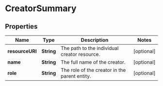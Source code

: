 
# CreatorSummary

## Properties
Name | Type | Description | Notes
------------ | ------------- | ------------- | -------------
**resourceURI** | **String** | The path to the individual creator resource. |  [optional]
**name** | **String** | The full name of the creator. |  [optional]
**role** | **String** | The role of the creator in the parent entity. |  [optional]




